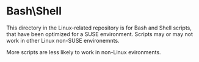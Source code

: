 # Bash\Shell

This directory in the Linux-related repository is for Bash and Shell scripts, that have been optimized for a SUSE environment. Scripts may or may not work in other Linux non-SUSE environemnts.

More scripts are less likely to work in non-Linux evironments.
